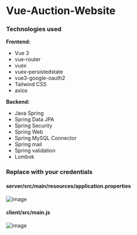 # Vue-Auction-Website

### Technologies used
**Frontend:**
* Vue 3
* vue-router
* vuex
* vuex-persistedstate
* vue3-google-oauth2
* Tailwind CSS
* axios

**Backend:**
* Java Spring
* Spring Data JPA
* Spring Security
* Spring Web
* Spring MySQL Connector
* Spring mail
* Spring validation
* Lombok

### Replace with your credentials
#### server/src/main/resources/application.properties
![image](https://user-images.githubusercontent.com/55061907/113515616-d27c3600-9575-11eb-9b43-250eebcd66aa.png)

#### client/src/main.js
![image](https://user-images.githubusercontent.com/55061907/113515646-0c4d3c80-9576-11eb-972e-e529e57e91d9.png)

